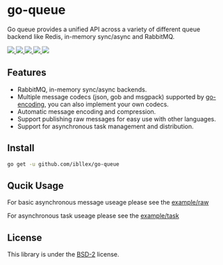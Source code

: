 # go-queue

Go queue provides a unified API across a variety of different queue backend like Redis, in-memory sync/async and RabbitMQ.

<p align="left">
    <a href="https://github.com/ibllex/go-queue/actions/workflows/test.yml" title="Test Status">
        <img src="https://github.com/ibllex/go-queue/actions/workflows/test.yml/badge.svg">
    </a>
    <a href="https://github.com/ibllex/go-queue/issues" title="issues">
        <img src="https://img.shields.io/github/issues/ibllex/go-queue">
    </a>
    <a href="https://github.com/ibllex/go-queue" title="stars">
        <img src="https://img.shields.io/github/stars/ibllex/go-queue">
    </a>
    <a href="https://github.com/ibllex/go-queue" title="forks">
        <img src="https://img.shields.io/github/forks/ibllex/go-queue">
    </a>
    <a href="./LICENSE" title="license">
        <img src="https://img.shields.io/github/license/ibllex/go-queue">
    </a>
</p>

## Features

- RabbitMQ, in-memory sync/async backends.
- Multiple message codecs (json, gob and msgpack) supported by [go-encoding](https://github.com/ibllex/go-encoding), you can also implement your own codecs.
- Automatic message encoding and compression.
- Support publishing raw messages for easy use with other languages.
- Support for asynchronous task management and distribution.

## Install

```bash
go get -u github.com/ibllex/go-queue
```

## Qucik Usage

For basic asynchronous message useage please see the [example/raw](./example/raw/main.go)

For asynchronous task useage please see the [example/task](./example/task/main.go)

## License

This library is under the [BSD-2](./LICENSE) license.

